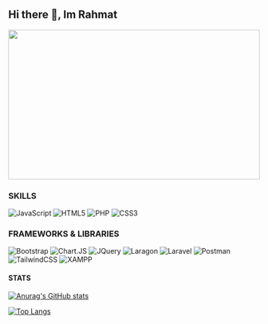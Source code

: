 ## Hi there 👋, Im Rahmat

<!--
**Ruumi9/Ruumi9** is a ✨ _special_ ✨ repository because its `README.md` (this file) appears on your GitHub profile.

Here are some ideas to get you started:

- 🔭 I’m currently working on ...
- 🌱 I’m currently learning ...
- 👯 I’m looking to collaborate on ...
- 🤔 I’m looking for help with ...
- 💬 Ask me about ...
- 📫 How to reach me: ...
- 😄 Pronouns: ...
- ⚡ Fun fact: ...
-->

<!-- ![Kurumi](img/kurumi.gif) -->
<div align='center'>
<img src="img/kurumi.gif" style="width: 100%; height: auto; max-height: 300px;">
</div>

### SKILLS

![JavaScript](https://img.shields.io/badge/javascript-%23323330.svg?style=for-the-badge&logo=javascript&logoColor=%23F7DF1E) ![HTML5](https://img.shields.io/badge/html5-%23E34F26.svg?style=for-the-badge&logo=html5&logoColor=white) ![PHP](https://img.shields.io/badge/php-%23777BB4.svg?style=for-the-badge&logo=php&logoColor=white) ![CSS3](https://img.shields.io/badge/css3-%231572B6.svg?style=for-the-badge&logo=css3&logoColor=white)

### FRAMEWORKS & LIBRARIES

![Bootstrap](https://img.shields.io/badge/Bootstrap-563D7C?style=for-the-badge&logo=bootstrap&logoColor=white) ![Chart.JS](https://img.shields.io/badge/Chart%20js-FF6384?style=for-the-badge&logo=chartdotjs&logoColor=white) ![JQuery](https://img.shields.io/badge/jQuery-0769AD?style=for-the-badge&logo=jquery&logoColor=white) ![Laragon](https://img.shields.io/badge/Laragon-0E83CD?style=for-the-badge&logo=Laragon&logoColor=white) ![Laravel](https://img.shields.io/badge/Laravel-FF2D20?style=for-the-badge&logo=laravel&logoColor=white) ![Postman](https://img.shields.io/badge/Postman-FF6C37?style=for-the-badge&logo=Postman&logoColor=white) ![TailwindCSS](https://img.shields.io/badge/Tailwind_CSS-38B2AC?style=for-the-badge&logo=tailwind-css&logoColor=white) ![XAMPP](https://img.shields.io/badge/Xampp-F37623?style=for-the-badge&logo=xampp&logoColor=white)

<!-- <img src="{BadgeURLHere}" /> -->

#### STATS

[![Anurag's GitHub stats](https://github-readme-stats.vercel.app/api?username=Ruumi9&theme=radical)](https://github.com/anuraghazra/github-readme-stats)

[![Top Langs](https://github-readme-stats.vercel.app/api/top-langs/?username=Ruumi9&layout=donut&theme=radical)](https://github.com/anuraghazra/github-readme-stats)
